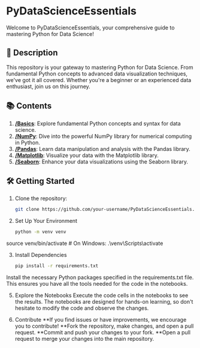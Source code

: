 # PyDataScienceEssentials

Welcome to PyDataScienceEssentials, your comprehensive guide to mastering Python for Data Science!

## 🚀 Description

This repository is your gateway to mastering Python for Data Science. From fundamental Python concepts to advanced data visualization techniques, we've got it all covered. Whether you're a beginner or an experienced data enthusiast, join us on this journey.

## 📚 Contents

1. **[/Basics](/Basics)**: Explore fundamental Python concepts and syntax for data science.
2. **[/NumPy](/NumPy)**: Dive into the powerful NumPy library for numerical computing in Python.
3. **[/Pandas](/Pandas)**: Learn data manipulation and analysis with the Pandas library.
4. **[/Matplotlib](/Matplotlib)**: Visualize your data with the Matplotlib library.
5. **[/Seaborn](/Seaborn)**: Enhance your data visualizations using the Seaborn library.

## 🛠️ Getting Started

1. Clone the repository:

   ```bash
   git clone https://github.com/your-username/PyDataScienceEssentials.git

2. Set Up Your Environment

   ```bash
   python -m venv venv
source venv/bin/activate  # On Windows: .\venv\Scripts\activate

3. Install Dependencies
   ```bash
   pip install -r requirements.txt

Install the necessary Python packages specified in the requirements.txt file. This ensures you have all the tools needed for the code in the notebooks.

5. Explore the Notebooks
Execute the code cells in the notebooks to see the results. The notebooks are designed for hands-on learning, so don't hesitate to modify the code and observe the changes.

6. Contribute
**If you find issues or have improvements, we encourage you to contribute!
**Fork the repository, make changes, and open a pull request.
**Commit and push your changes to your fork.
**Open a pull request to merge your changes into the main repository.
